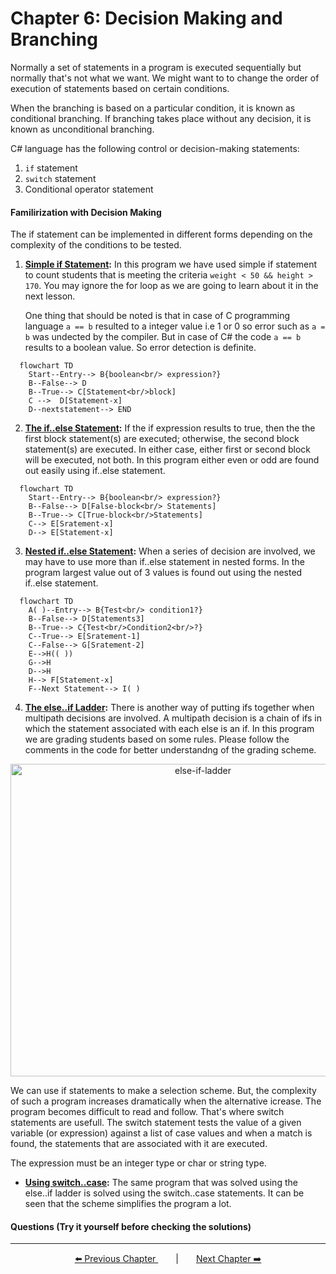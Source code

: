 # Chapter 6: Decision Making and Branching

Normally a set of statements in a program is executed sequentially but normally that's not what we want. We might want to to change the order of execution of statements based on certain conditions.

When the branching is based on a particular condition, it is known as conditional branching. If branching takes place without any decision, it is known as unconditional branching.

C# language has the following control or decision-making statements:
1. `if` statement
2. `switch` statement
3. Conditional operator statement

#### **Familirization with Decision Making**
The if statement can be implemented in different forms depending on the complexity of the conditions to be tested.
1. **[Simple if Statement](./Practice/Program1.cs):** In this program we have used simple if statement to count students that is meeting the criteria `weight < 50 && height > 170`. You may ignore the for loop as we are going to learn about it in the next lesson.

   One thing that should be noted is that in case of C programming language `a == b` resulted to a integer value i.e 1 or 0 so error such as `a = b` was undected by the compiler. But in case of C# the code `a == b` results to a boolean value. So error detection is definite.

   <!--TODO: Add flowchart -->

```mermaid
  flowchart TD
    Start--Entry--> B{boolean<br/> expression?}
    B--False--> D
    B--True--> C[Statement<br/>block]
    C -->  D[Statement-x]
    D--nextstatement--> END
```

2. **[The if..else Statement](./Practice/Program2.cs):** If the if expression results to true, then the the first block statement(s) are executed; otherwise, the second block statement(s) are executed. In either case, either first or second block will be executed, not both. In this program either even or odd are found out easily using if..else statement.

<!--TODO: Add flowchart -->

```mermaid
  flowchart TD
    Start--Entry--> B{boolean<br/> expression?}
    B--False--> D[False-block<br/> Statements]
    B--True--> C[True-block<br/>Statements]
    C--> E[Sratement-x]
    D--> E[Statement-x]
```

3. **[Nested if..else Statement](./Practice/Program3.cs):** When a series of decision are involved, we may have to use more than if..else statement in nested forms. In the program largest value out of 3 values is found out using the nested if..else statement.

<!--TODO: Add flowchart -->
```mermaid
  flowchart TD
    A( )--Entry--> B{Test<br/> condition1?}
    B--False--> D[Statements3]
    B--True--> C{Test<br/>Condition2<br/>?}
    C--True--> E[Sratement-1]
    C--False--> G[Sratement-2]
    E-->H(( ))
    G-->H
    D-->H
    H--> F[Statement-x]
    F--Next Statement--> I( )
```

4. **[The else..if Ladder](./Practice/Program4.cs):** There is another way of putting ifs together when multipath decisions are involved. A multipath decision is a chain of ifs in which the statement associated with each else is an if. In this program we are grading students based on some rules. Please follow the comments in the code for better understandng of the grading scheme.

<!--TODO: Add flowchart -->
<p align="center">
  <img width="600px" height="500px" src="https://www.codesansar.com/storage/app/media/c-programming/if-else-if-statement.png" alt="else-if-ladder">
</p>

We can use if statements to make a selection scheme. But, the complexity of such a program increases dramatically when the alternative icrease. The program becomes difficult to read and follow. That's where switch statements are usefull. The switch statement tests the value of a given variable (or expression) against a list of case values and when a match is found, the statements that are associated with it are executed.

The expression must be an integer type or char or string type.
- **[Using switch..case](./Practice/Program5.cs):** The same program that was solved using the else..if ladder is solved using the switch..case statements. It can be seen that the scheme simplifies the program a lot.

  <!--TODO: Add flowchart -->


#### **Questions (Try it yourself before checking the solutions)**
<!--TODO Add Question no 6.9 here -->

---
<p align="center"><a href="../Chapter_4/">⬅️ Previous Chapter </a>&emsp;&emsp;|&emsp;&emsp;<a  href="../Chapter_7/">Next Chapter ➡️</a></p>